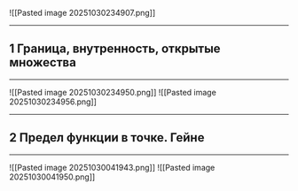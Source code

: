 ![[Pasted image 20251030234907.png]]

---
1 Граница, внутренность, открытые множества
---
---
![[Pasted image 20251030234950.png]]
![[Pasted image 20251030234956.png]]

---
2 Предел функции в точке. Гейне
---
---
![[Pasted image 20251030041943.png]]
![[Pasted image 20251030041950.png]]